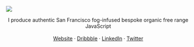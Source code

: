 <img src="https://raw.githubusercontent.com/tehkaiyu/tehkaiyu/master/doodle.svg">

<p align="center">
I produce authentic San Francisco fog-infused bespoke organic free range JavaScript <br><br>
<a href="https://kyh.io" target="_blank">Website</a> · <a href="https://dribbble.com/kaiyuhsu" target="_blank">Dribbble</a> · <a href="https://www.linkedin.com/in/kaiyuhsu" target="_blank">LinkedIn</a> · <a href="https://twitter.com/kaiyuhsu" target="_blank">Twitter</a>
</p>
